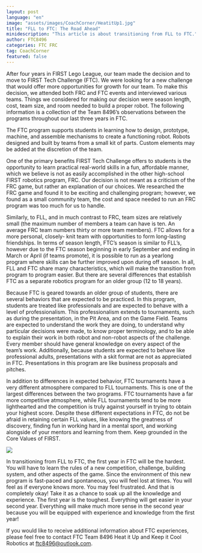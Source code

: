 ```yaml
---
layout: post
language: "en"
image: "assets/images/CoachCorner/HeatitUp1.jpg"
title: "FLL to FTC: The Road Ahead"
minidescription: "This article is about transitioning from FLL to FTC."
author: FTC8496
categories: FTC FRC
tag: CoachCorner
featured: false
---
```


After four years in FIRST Lego League, our team made the decision and to move to FIRST Tech Challenge (FTC). We were looking for a new challenge that would offer more opportunities for growth for our team. To make this decision, we attended both FRC and FTC events and interviewed various teams. Things we considered for making our decision were season length, cost, team size, and room needed to build a proper robot. The following information is a collection of the Team 8496’s observations between the programs throughout our last three years in FTC.

The FTC program supports students in learning how to design, prototype, machine, and assemble mechanisms to create a functioning robot. Robots designed and built by teams from a small kit of parts. Custom elements may be added at the discretion of the team.

One of the primary benefits FIRST Tech Challenge offers to students is the opportunity to learn practical real-world skills in a fun, affordable manner, which we believe is not as easily accomplished in the other high-school FIRST robotics program, FRC. Our decision is not meant as a criticism of the FRC game, but rather an explanation of our choices. We researched the FRC game and found it to be exciting and challenging program; however, we found as a small community team, the cost and space needed to run an FRC program was too much for us to handle.

Similarly, to FLL, and in much contrast to FRC, team sizes are relatively small (the maximum number of members a team can have is ten. An average FRC team numbers thirty or more team members). FTC allows for a more personal, closely- knit team with opportunities to form long-lasting friendships. In terms of season length, FTC’s season is similar to FLL’s, however due to the FTC season beginning in early September and ending in March or April (if teams promote), it is possible to run as a yearlong program where skills can be further improved upon during off season. In all, FLL and FTC share many characteristics, which will make the transition from program to program easier. But there are several differences that establish FTC as a separate robotics program for an older group (12 to 18 years).

Because FTC is geared towards an older group of students, there are several behaviors that are expected to be practiced. In this program, students are treated like professionals and are expected to behave with a level of professionalism. This professionalism extends to tournaments, such as during the presentation, in the Pit Area, and on the Game Field. Teams are expected to understand the work they are doing, to understand why particular decisions were made, to know proper terminology, and to be able to explain their work in both robot and non-robot aspects of the challenge. Every member should have general knowledge on every aspect of the team’s work. Additionally, because students are expected to behave like professional adults, presentations with a skit format are not as appreciated in FTC. Presentations in this program are like business proposals and pitches.

In addition to differences in expected behavior, FTC tournaments have a very different atmosphere compared to FLL tournaments. This is one of the largest differences between the two programs. FTC tournaments have a far more competitive atmosphere, while FLL tournaments tend to be more lighthearted and the competition is truly against yourself in trying to obtain your highest score.
Despite these different expectations in FTC, do not be afraid in retaining certain FLL values, like knowing the greatness of discovery, finding fun in working hard in a mental sport, and working alongside of your mentors and learning from them. Keep grounded in the Core Values of FIRST.

<img src="{{ site.baseurl }}/assets/images/CoachCorner/HeatItUp3.jpg" style="max-width: 100%" />

In transitioning from FLL to FTC, the first year in FTC will be the hardest. You will have to learn the rules of a new competition, challenge, building system, and other aspects of the game. Since the environment of this new program is fast-paced and spontaneous, you will feel lost at times. You will feel as if everyone knows more. You may feel frustrated. And that is completely okay! Take it as a chance to soak up all the knowledge and experience. The first year is the toughest. Everything will get easier in your second year. Everything will make much more sense in the second year because you will be equipped with experience and knowledge from the first year!

If you would like to receive additional information about FTC experiences, please feel free to contact FTC Team 8496 Heat it Up and Keep it Cool Robotics at ftc8496@outlook.com.
